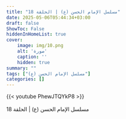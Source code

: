 ```yaml
---
title: "مسلسل الإمام الحسن (ع) | الحلقة 18"
date: 2025-05-06T05:44:34+03:00
draft: false
ShowToc: False
hiddenInHomeList: true
cover:
    image: img/10.png
    alt: 'صورة'
    caption: ''
    hidden: true
summary: ""
tags: ["مسلسل الإمام الحسن (ع)"]
categories: []
---
```


{{< youtube PhewJTQYkP8 >}}  
<br>
مسلسل الإمام الحسن (ع) | الحلقة 18
